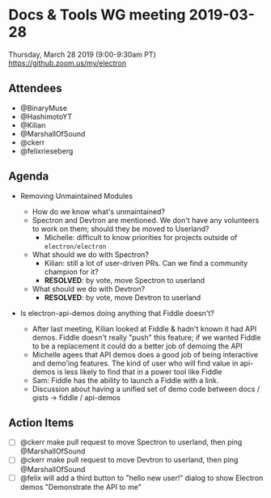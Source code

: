 # Docs & Tools WG meeting 2019-03-28

Thursday, March 28 2019 (9:00-9:30am PT)
https://github.zoom.us/my/electron

## Attendees
* @BinaryMuse
* @HashimotoYT
* @Kilian
* @MarshallOfSound
* @ckerr
* @felixrieseberg

## Agenda


* Removing Unmaintained Modules
  * How do we know what's unmaintained?
  * Spectron and Devtron are mentioned. We don't have any volunteers to work on them; should they be moved to Userland?
    * Michelle: difficult to know priorities for projects outside of `electron/electron` 
  * What should we do with Spectron?
    * Kilian: still a lot of user-driven PRs. Can we find a community champion for it?
    * **RESOLVED**: by vote, move Spectron to userland
  * What should we do with Devtron?
    * **RESOLVED**: by vote, move Devtron to userland

* Is electron-api-demos doing anything that Fiddle doesn't?
  * After last meeting, Kilian looked at Fiddle & hadn't known it had API demos. Fiddle doesn't really "push" this feature; if we wanted Fiddle to be a replacement it could do a better job of demoing the API
  * Michelle agees that API demos does a good job of being interactive and demo'ing features. The kind of user who will find value in api-demos is less likely to find that in a power tool like Fiddle
  * Sam: Fiddle has the ability to launch a Fiddle with a link.
  * Discussion about having a unified set of demo code between docs / gists -> fiddle / api-demos


## Action Items

 - [ ] @ckerr make pull request to move Spectron to userland, then ping @MarshallOfSound
 - [ ] @ckerr make pull request to move Devtron to userland, then ping @MarshallOfSound
 - [ ] @felix will add a third button to "hello new user!" dialog to show Electron demos "Demonstrate the API to me"
